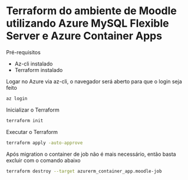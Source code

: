 # Terraform do ambiente de Moodle utilizando Azure MySQL Flexible Server e Azure Container Apps

Pré-requisitos

- Az-cli instalado
- Terraform instalado

Logar no Azure via az-cli, o navegador será aberto para que o login seja feito

```sh
az login
```

Inicializar o Terraform

```sh
terraform init
```

Executar o Terraform

```sh
terraform apply -auto-approve
```

Após migration o container de job não é mais necessário, então basta excluir com o comando abaixo

```sh
terraform destroy --target azurerm_container_app.moodle-job
```
